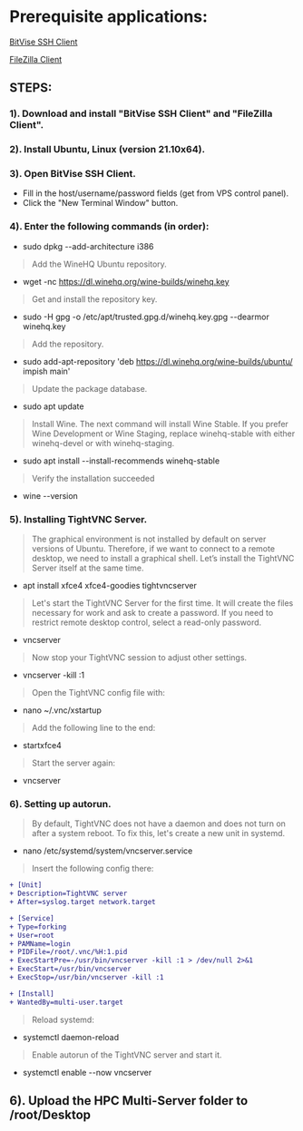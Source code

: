 # Prerequisite applications:

[BitVise SSH Client](https://www.bitvise.com/ssh-client-download)

[FileZilla Client](https://filezilla-project.org/download.php?platform=win64)

## STEPS:

### 1). Download and install "BitVise SSH Client" and "FileZilla Client".

### 2). Install Ubuntu, Linux (version 21.10x64).

### 3). Open BitVise SSH Client.
- Fill in the host/username/password fields (get from VPS control panel).
- Click the "New Terminal Window" button.

### 4). Enter the following commands (in order):
- sudo dpkg --add-architecture i386

> Add the WineHQ Ubuntu repository.
- wget -nc https://dl.winehq.org/wine-builds/winehq.key

> Get and install the repository key.
- sudo -H gpg -o /etc/apt/trusted.gpg.d/winehq.key.gpg --dearmor winehq.key

> Add the repository.
- sudo add-apt-repository 'deb https://dl.winehq.org/wine-builds/ubuntu/ impish main'

> Update the package database.
- sudo apt update

> Install Wine.
> The next command will install Wine Stable. If you prefer Wine Development or Wine Staging, replace winehq-stable with either winehq-devel or with winehq-staging.
- sudo apt install --install-recommends winehq-stable

> Verify the installation succeeded
- wine --version

### 5). Installing TightVNC Server.

> The graphical environment is not installed by default on server versions of Ubuntu. Therefore, if we want to connect to a remote desktop, we need to install a graphical shell. Let’s install the TightVNC Server itself at the same time.
- apt install xfce4 xfce4-goodies tightvncserver

> Let's start the TightVNC Server for the first time. It will create the files necessary for work and ask to create a password.
> If you need to restrict remote desktop control, select a read-only password.

- vncserver

> Now stop your TightVNC session to adjust other settings.

- vncserver -kill :1

> Open the TightVNC config file with:

- nano ~/.vnc/xstartup

> Add the following line to the end:

- startxfce4

> Start the server again:

- vncserver

### 6). Setting up autorun.

> By default, TightVNC does not have a daemon and does not turn on after a system reboot. To fix this, let's create a new unit in systemd.

- nano /etc/systemd/system/vncserver.service

> Insert the following config there:

```diff
+ [Unit]
+ Description=TightVNC server
+ After=syslog.target network.target

+ [Service]
+ Type=forking
+ User=root
+ PAMName=login
+ PIDFile=/root/.vnc/%H:1.pid
+ ExecStartPre=-/usr/bin/vncserver -kill :1 > /dev/null 2>&1
+ ExecStart=/usr/bin/vncserver
+ ExecStop=/usr/bin/vncserver -kill :1

+ [Install]
+ WantedBy=multi-user.target
```

> Reload systemd:

- systemctl daemon-reload

> Enable autorun of the TightVNC server and start it.

- systemctl enable --now vncserver

## 6). Upload the **HPC Multi-Server** folder to /root/Desktop